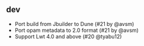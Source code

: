 ## dev

* Port build from Jbuilder to Dune (#21 by @avsm)
* Port opam metadata to 2.0 format (#21 by @avsm)
* Support Lwt 4.0 and above (#20 @tyabu12)
